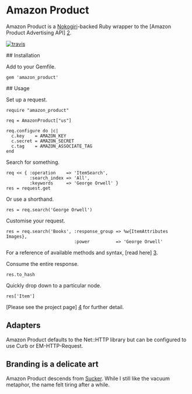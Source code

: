 # Amazon Product

Amazon Product is a [Nokogiri][1]-backed Ruby wrapper to the [Amazon
Product Advertising API] [2].

[![travis](https://secure.travis-ci.org/hakanensari/amazon_product.png)](http://travis-ci.org/hakanensari/amazon_product)

## Installation

Add to your Gemfile.

    gem 'amazon_product'

## Usage

Set up a request.

    require "amazon_product"

    req = AmazonProduct["us"]

    req.configure do |c|
      c.key    = AMAZON_KEY
      c.secret = AMAZON_SECRET
      c.tag    = AMAZON_ASSOCIATE_TAG
    end

Search for something.

    req << { :operation    => 'ItemSearch',
             :search_index => 'All',
             :keywords     => 'George Orwell' }
    res = request.get

Or use a shorthand.

    res = req.search('George Orwell')

Customise your request.

    res = req.search('Books', :response_group => %w{ItemAttributes Images},
                              :power          => 'George Orwell'

For a reference of available methods and syntax, [read here] [3].

Consume the entire response.

    res.to_hash

Quickly drop down to a particular node.

    res['Item']

[Please see the project page] [4] for further detail.

## Adapters

Amazon Product defaults to the Net::HTTP library but can be configured
to use Curb or EM-HTTP-Request.

## Branding is a delicate art

Amazon Product descends from [Sucker][5]. While I still like the vacuum
metaphor, the name felt tiring after a while.

[1]: http://nokogiri.org/
[2]: https://affiliate-program.amazon.co.uk/gp/advertising/api/detail/main.html
[3]: https://github.com/hakanensari/amazon_product/blob/master/lib/amazon_product/operations.rb
[4]: http://code.papercavalier.com/amazon_product/
[5]: http://github.com/papercavalier/sucker/
